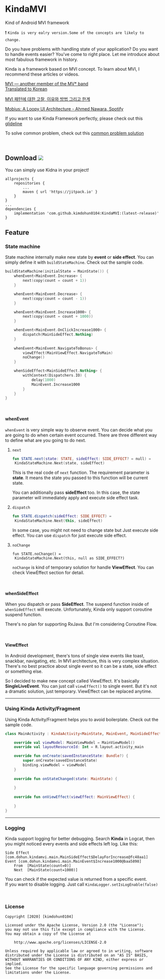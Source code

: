 # KindaMVI

Kind of Android MVI framework  

:exclamation: `Kinda is very ealry version.Some of the concepts are likely to change.`​

Do you have problems with handling state of your application? Do you want to handle events easier? You've come to right place. Let me introduce about most fabulous framework in history.  

Kinda is a framework based on MVI concept.
To learn about MVI, I recommend these articles or videos.  

[MVI — another member of the MV* band](https://proandroiddev.com/mvi-a-new-member-of-the-mv-band-6f7f0d23bc8a)  
[Translated to Korean](https://medium.com/@dikolight203/%EB%B2%88%EC%97%AD-mvi-mv-%ED%98%95%EC%A0%9C%EC%9D%98-%EC%83%88%EB%A1%9C%EC%9A%B4-%EB%A9%A4%EB%B2%84-46312e338802)  

[MVI 패턴에 대한 고찰, 이유와 방법 그리고 한계](https://medium.com/@dikolight203/mvi-%ED%8C%A8%ED%84%B4%EC%97%90-%EB%8C%80%ED%95%9C-%EA%B3%A0%EC%B0%B0-%EC%9D%B4%EC%9C%A0%EC%99%80-%EB%B0%A9%EB%B2%95-%EA%B7%B8%EB%A6%AC%EA%B3%A0-%ED%95%9C%EA%B3%84-767cc9973c98)  

[Mobius: A Loopy UI Architecture - Ahmed Nawara, Spotify](https://www.facebook.com/watch/?v=2025571921049235)  

If you want to use Kinda Framework perfectly, please check out this [glideline](https://github.com/kimdohun0104/KindaMVI/blob/master/GUIDELINE.md)

To solve common problem, check out this [common problem solution](https://github.com/kimdohun0104/KindaMVI/blob/master/COMMON_PLOBLEM.md)

<br>

## Download [![](https://jitpack.io/v/kimdohun0104/KindaMVI.svg)](https://jitpack.io/#kimdohun0104/KindaMVI)
You can simply use Kidna in your project! 
```
allprojects {
	repositories {
		...
		maven { url 'https://jitpack.io' }
	}
}
...
dependencies {
	implementation 'com.github.kimdohun0104:KindaMVI:(latest-release)'
}
```

## Feature

### State machine

State machine internally make new state by **event** or **side effect**. You can simply define it with `buildStateMachine`. Check out the sample code.

```kotlin
buildStateMachine(initialState = MainState()) {
	whenEvent<MainEvent.Increase> {
		next(copy(count = count + 1))
	}

	whenEvent<MainEvent.Decrease> {
		next(copy(count = count - 1))
	}

	whenEvent<MainEvent.Increase1000> {
		next(copy(count = count + 1000))
	}

	whenEvent<MainEvent.OnClickIncrease1000> {
		dispatch(MainSideEffect.Nothing)
	}
    
    whenEvent<MainEvent.NavigateToBonus> {
        viewEffect(MainViewEffect.NavigateToMain)
        noChange()
    }

	whenSideEffect<MainSideEffect.Nothing> {
		withContext(Dispatchers.IO) {
			delay(1000)
			MainEvent.Increase1000
		}
	}
}
```

<br>

#### whenEvent

`whenEvent` is very simple way to observe event. You can decide what you are going to do when certain event occurred. There are three different way to define what are you going to do next.

1. `next`

   ```kotlin
   fun STATE.next(state: STATE, sideEffect: SIDE_EFFECT? = null) =
   	KindaStateMachine.Next(state, sideEffect)
   ```

   This is the real code of `next` function. The requirement parameter is **state**. It means the state you passed to this function will be current state. 

   You can additionally pass **sideEffect** too. In this case, the state parameter will immediately apply and execute side effect task. 

2. `dispatch`

   ```kotlin
   fun STATE.dispatch(sideEffect: SIDE_EFFECT) = 
   	KindaStateMachine.Next(this, sideEffect)
   ```

   In some case, you might not need to change state but Just execute side effect. You can use `dispatch`  for just execute side effect.

3. `noChange`

   ```
   fun STATE.noChange() = 
   	KindaStateMachine.Next(this, null as SIDE_EFFECT?)
   ```

   `noChange` is kind of temporary solution for handle **ViewEffect**. You can check ViewEffect section for detail.

<br>

#### whenSideEffect

When you dispatch or pass **SideEffect**. The suspend function inside of `whenSideEffect` will execute. Unfortunately, Kinda only support coroutine suspend function. 

There's no plan for supporting RxJava. But I'm considering Coroutine Flow.

<br>

#### ViewEffect

In Android development, there's tons of single view events like toast, snackbar, navigating, etc. In MVI architecture, this is very complex situation. There's no best practice about single event so it can be a state, side effect or something else. 

So I decided to make new concept called ViewEffect. It's basically **SingleLiveEvent**. You can just call `viewEffect()` to single event. But it's not a dramatic solution, just temporary. ViewEffect can be replaced anytime.

---

### Using Kinda Activity/Fragment

Using Kinda Activity/Fragment helps you to avoid boilerplate. Check out the sample code.

```kotlin
class MainActivity : KindaActivity<MainState, MainEvent, MainSideEffect, MainViewEffect, ActivityMainBinding>() {

	override val viewModel: MainViewModel = MainViewModel()
    override val layoutResourceId: Int = R.layout.activity_main

    override fun onCreate(savedInstanceState: Bundle?) {
        super.onCreate(savedInstanceState)
        binding.viewModel = viewModel
    }
    
    override fun onStateChanged(state: MainState) {
        
    }
    
    override fun onViewEffect(viewEffect: MainViewEffect) {
        
    }
}
```

---
### Logging
Kinda support logging for better debugging. Search **Kinda** in Logcat, then you might noticed every events and side effects left log. Like this:
```
Side Effect [com.dohun.kindamvi.main.MainSideEffect$DelayForIncrease@fc48aa1]
Event [com.dohun.kindamvi.main.MainEvent$Increase1000@baa5898]
    From  [MainState(count=0)]
    Next  [MainState(count=1000)]
```
You can check if the expected value is returned from a specific event.  
If you want to disable logging. Just call `KindaLogger.setIsLogEnable(false)`

<br>

### License

```licen
Copyright [2020] [kimdohun0104]

Licensed under the Apache License, Version 2.0 (the "License");
you may not use this file except in compliance with the License.
You may obtain a copy of the License at

	http://www.apache.org/licenses/LICENSE-2.0

Unless required by applicable law or agreed to in writing, software
distributed under the License is distributed on an "AS IS" BASIS,
WITHOUT WARRANTIES OR CONDITIONS OF ANY KIND, either express or implied.
See the License for the specific language governing permissions and
limitations under the License.
```



